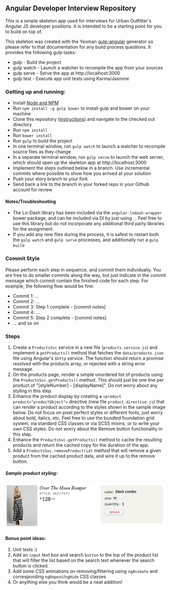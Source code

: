 ## Angular Developer Interview Repository

This is a simple skeleton app used for interviews for Urban Outfitter's Angular JS developer positions.  It is intended to be a starting point for you to build on top of.

This skeleton was created with the Yeoman [gulp-angular](https://github.com/Swiip/generator-gulp-angular) generator so please refer to that documentation for any build process questions.  It provides the following gulp tasks:

 - gulp - Build the project
 - gulp watch - Launch a watcher to recompile the app from your sources
 - gulp serve - Serve the app at http://localhost:3000
 - gulp test - Execute app unit tests using Karma/Jasmine

### Getting up and running:

 - Install [Node and NPM](https://nodejs.org/)
 - Run `npm install -g gulp bower` to install gulp and bower on your machine
 - Clone this repository ([instructions](https://help.github.com/articles/fork-a-repo/)) and navigate to the checked out directory
 - Run `npm install`
 - Run `bower install`
 - Run `gulp` to build the project
 - In one terminal window, run `gulp watch` to launch a watcher to recompile source files as they change
 - In a separate terminal window, run `gulp serve` to launch the web server, which should open up the skeleton app at http://localhost:3000
 - Implement the steps outlined below in a branch.  Use incremental commits where possible to show how you arrived at your solution
 - Push your story branch to your fork
 - Send back a link to the branch in your forked repo in your Github account for review

#### Notes/Troubleshooting

 - The Lo-Dash library has been included via the `angular-lodash-wrapper` bower package, and can be included via DI by just using `_`.  Feel free to use this library but do not incorporate any additional third party libraries for the assignment.
 - If you add any new files during the process, it is safest to restart both the `gulp watch` and `gulp serve` processes, and additionally run a `gulp build`

### Commit Style

Please perform each step in sequence, and commit them individually.  You are free to do smaller commits along the way, but just indicate in the commit message which commit contain the finished code for each step.  For example, the following flow would be fine:

 - Commit 1: ...
 - Commit 2: ...
 - Commit 3: Step 1 complete - [commit notes]
 - Commit 4: ...
 - Commit 5: Step 2 complete - [commit notes]
 - ... and so on


### Steps

 1. Create a `ProductsSvc` service in a new file (`products.service.js`) and implement a `getProducts()` method that fetches the `data/products.json` file using Angular's `$http` service.  The function should return a promise resolved with the products array, or rejected with a string error message.
 2. On the products page, render a simple unordered list of products using the `ProductsSvc.getProducts()` method.  This should just be one line per product of "[styleNumber] - [displayName]".  Do not worry about any styling in this step.
 3. Enhance the product display by creating a `<product product="productObject">` directive (new file `product.directive.js`) that can render a product according to the styles shown in the sample image below.  Do not focus on pixel perfect styles or different fonts, just worry about bold, italics, etc.  Feel free to use the bundled foundation grid system, via standard CSS classes or via SCSS mixins, or to write your own CSS styles.  Do not worry about the Remove button functionality in this step.
 4. Enhance the `ProductsSvc.getProducts()` method to cache the resulting products and return the cached copy for the duration of the app.
 5. Add a `ProductsSvc.removeProduct(id)` method that will remove a given product from the cached product data, and wire it up to the remove button.

##### Sample product styling:

![Sample Product Styling](./SampleProduct.png)

#### Bonus point ideas:
1. Unit tests :)
2. Add an `input` text box and search `button` to the top of the product list that will filter the list based on the search text whenever the search button is clicked.
3. Add some CSS animations on removing/filtering using `ngAnimate` and corresponding `ngRepeat`/`ngHide` CSS classes
4. Or anything else you think would be a neat addition!

